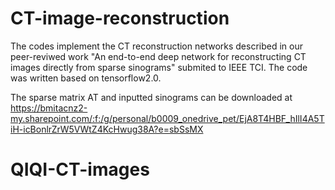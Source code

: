 # CT-image-reconstruction
The codes implement the CT reconstruction networks described in our peer-reviwed work
"An end-to-end deep network for reconstructing CT images directly from sparse sinograms" submited to IEEE TCI.
The code was written based on  tensorflow2.0.

The sparse matrix AT and inputted sinograms can be downloaded at https://bmitacnz2-my.sharepoint.com/:f:/g/personal/b0009_onedrive_pet/EjA8T4HBF_hIlI4A5TiH-icBonlrZrW5VWtZ4KcHwug38A?e=sbSsMX

# QIQI-CT-images
